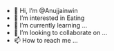 - 👋 Hi, I’m @Anujjainwin
- 👀 I’m interested in Eating
- 🌱 I’m currently learning ...
- 💞️ I’m looking to collaborate on ...
- 📫 How to reach me ...

<!---
Anujjainwin/Anujjainwin is a ✨ special ✨ repository because its `README.md` (this file) appears on your GitHub profile.
You can click the Preview link to take a look at your changes.
--->
